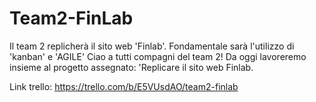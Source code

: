 # Team2-FinLab
Il team 2 replicherà il sito web 'Finlab'. Fondamentale sarà l'utilizzo di 'kanban' e 'AGILE' Ciao a tutti compagni del team 2! Da oggi lavoreremo insieme al progetto assegnato: 'Replicare il sito web Finlab.

Link trello: https://trello.com/b/E5VUsdAO/team2-finlab

